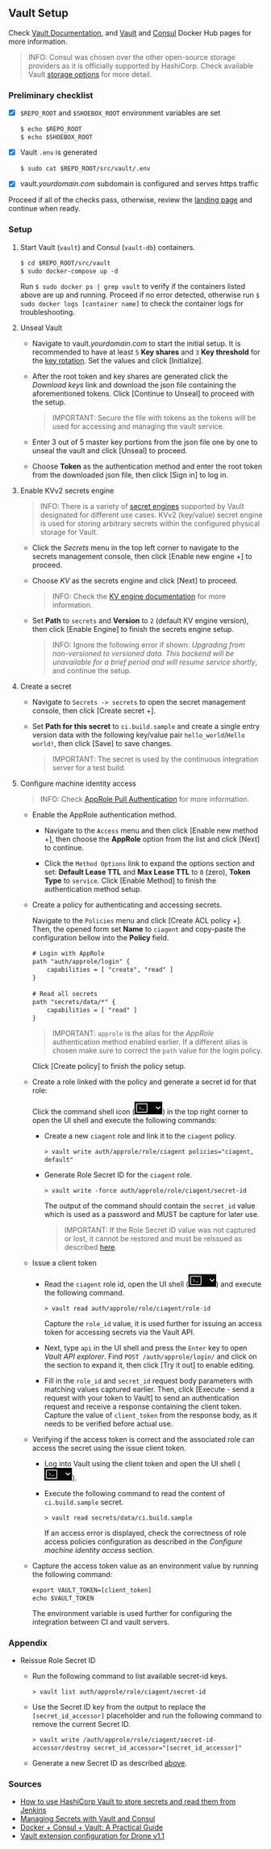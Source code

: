 ## Vault Setup

Check [Vault Documentation](https://www.vaultproject.io/docs/), and [Vault](https://hub.docker.com/_/vault) and [Consul](https://hub.docker.com/_/consul) Docker Hub pages for more information.

> INFO: Consul was chosen over the other open-source storage providers as it is officially supported by HashiCorp. Check available Vault [storage options](https://www.vaultproject.io/docs/configuration/storage/) for more detail.


### Preliminary checklist

- [x] `$REPO_ROOT` and `$SHOEBOX_ROOT` environment variables are set

    ```
    $ echo $REPO_ROOT
    $ echo $SHOEBOX_ROOT
    ```

- [x] Vault `.env` is generated

    ```
    $ sudo cat $REPO_ROOT/src/vault/.env
    ```

- [x] vault._yourdomain.com_ subdomain is configured and serves https traffic

Proceed if all of the checks pass, otherwise, review the [landing page](/src/README.md#setup-outline) and continue when ready.


### Setup

1. Start Vault (`vault`) and Consul (`vault-db`) containers.

    ```
    $ cd $REPO_ROOT/src/vault
    $ sudo docker-compose up -d
    ```

    Run `$ sudo docker ps | grep vault` to verify if the containers listed above are up and running. Proceed if no error detected, otherwise run `$ sudo docker logs [container name]` to check the container logs for troubleshooting.

2. <a id="unseal-vault"></a>Unseal Vault

    - Navigate to vault._yourdomain.com_ to start the initial setup. It is recommended to have at least `5` **Key shares** and `3` **Key threshold** for the [key rotation](https://www.vaultproject.io/docs/internals/rotation.html). Set the values and click [Initialize]. 

    - After the root token and key shares are generated click the _Download keys_ link and download the json file containing the aforementioned tokens. Click [Continue to Unseal] to proceed with the setup.

      > IMPORTANT: Secure the file with tokens as the tokens will be used for accessing and managing the vault service.

    - Enter 3 out of 5 master key portions from the json file one by one to unseal the vault and click [Unseal] to proceed.

    - Choose **Token** as the authentication method and enter the root token from the downloaded json file, then click [Sign in] to log in.

3. Enable KVv2 secrets engine

    > INFO: There is a variety of [secret engines](https://www.vaultproject.io/docs/secrets/index.html) supported by Vault designated for different use cases. KVv2 (key/value) secret engine is used for storing arbitrary secrets within the configured physical storage for Vault.

    - Click the _Secrets_ menu in the top left corner to navigate to the secrets management console, then click [Enable new engine +] to proceed.

    - Choose _KV_ as the secrets engine and click [Next] to proceed. 

        > INFO: Check the [KV engine documentation](https://www.vaultproject.io/docs/secrets/kv/kv-v2) for more information.

    - Set **Path** to `secrets` and **Version** to `2` (default KV engine version), then click [Enable Engine] to finish the secrets engine setup.

        > INFO: Ignore the following error if shown: _Upgrading from non-versioned to versioned data. This backend will be unavailable for a brief period and will resume service shortly_, and continue the setup.

4. <a name="create-a-secret"></a>Create a secret

    - Navigate to `Secrets -> secrets` to open the secret management console, then click [Create secret +].

    - Set **Path for this secret** to `ci.build.sample` and create a single entry version data with the following key/value pair `hello_world`/`Hello world!`, then click [Save] to save changes.

        > IMPORTANT: The secret is used by the continuous integration server for a test build.

5. Configure machine identity access

    > INFO: Check [AppRole Pull Authentication](https://learn.hashicorp.com/vault/identity-access-management/iam-authentication) for more information.

    - Enable the AppRole authentication method.

        - Navigate to the `Access` menu and then click [Enable new method +], then choose the **AppRole** option from the list and click [Next] to continue.

        - Click the `Method Options` link to expand the options section and set:  **Default Lease TTL** and **Max Lease TTL** to `0` (zero), **Token Type** to `service`. Click [Enable Method] to finish the authentication method setup.

    - Create a policy for authenticating and accessing secrets.
    
        Navigate to the `Policies` menu and click [Create ACL policy +]. Then, the  opened form set **Name** to `ciagent` and copy-paste the configuration bellow into the **Policy** field.
    
        ```
        # Login with AppRole
        path "auth/approle/login" {
            capabilities = [ "create", "read" ]
        }
        
        # Read all secrets
        path "secrets/data/*" {
            capabilities = [ "read" ]
        }
        ```

        > IMPORTANT: `approle` is the alias for the _AppRole_ authentication method enabled earlier. If a different alias is chosen make sure to correct the `path` value for the login policy.
    

        Click [Create policy] to finish the policy setup.
    
    -  Create a role linked with the policy and generate a secret id for that role:
    
        Click the command shell icon (![Alt text](/resources/img/vault_shell.png?raw=true "Vault shell")) in the top right corner to open the UI shell and execute the following commands:

        - Create a new `ciagent` role and link it to the `ciagent` policy.

            ```
            > vault write auth/approle/role/ciagent policies="ciagent, default"
            ```

        - <a id="generate-role-secret-id"></a> Generate Role Secret ID for the `ciagent` role.

            ```
            > vault write -force auth/approle/role/ciagent/secret-id
            ```

            The output of the command should contain the `secret_id` value which is used as a password and MUST be capture for later use.

            > IMPORTANT: If the Role Secret ID value was not captured or lost, it cannot be restored and must be reissued as described [here](#reissue-role-secret-id).
    

    - <a name="issue-a-client-token"></a> Issue a client token

        - Read the `ciagent` role id, open the UI shell (![Alt text](/resources/img/vault_shell.png?raw=true "Vault shell")) and execute the following command.

            ```
            > vault read auth/approle/role/ciagent/role-id
            ```

            Capture the `role_id` value, it is used further for issuing an access token for accessing secrets via the Vault API.

        - Next, type `api` in the UI shell and press the `Enter` key to open _Vault API explorer_. Find `POST /auth/approle/login/` and click on the section to expand it, then click [Try it out] to enable editing.
        
        - Fill in the `role_id` and `secret_id` request body parameters with matching values captured earlier. Then, click [Execute - send a request with your token to Vault] to send an authentication request and receive a response containing the client token. Capture the value of `client_token` from the response body, as it needs to be verified before actual use.

    - <a name="read-secret"></a> Verifying if the access token is correct and the associated role can access the secret using the issue client token.

        - Log into Vault using the client token and open the UI shell (![Alt text](/resources/img/vault_shell.png?raw=true "Vault shell")).

        - Execute the following command to read the content of `ci.build.sample` secret.

            ```
            > vault read secrets/data/ci.build.sample
            ```

            If an access error is displayed, check the correctness of role access policies configuration as described in the _Configure machine identity access_ section.

    - Capture the access token value as an environment value by running the following command:

        ```
        export VAULT_TOKEN=[client_token]
        echo $VAULT_TOKEN
        ```

        The environment variable is used further for configuring the integration between CI and vault servers.


### Appendix

- <a name="reissue-role-secret-id"></a> Reissue Role Secret ID

    - Run the following command to list available secret-id keys.

        ```
        > vault list auth/approle/role/ciagent/secret-id
        ```

    - Use the Secret ID key from the output to replace the `[secret_id_accessor]` placeholder and run the following command to remove the current Secret ID.

        ```
        > vault write /auth/approle/role/ciagent/secret-id-accessor/destroy secret_id_accessor="[secret_id_accessor]"
        ```

    - Generate a new Secret ID as described [above](#generate-role-secret-id).

### Sources

 - [How to use HashiCorp Vault to store secrets and read them from Jenkins](https://github.com/bruj0/vault_jenkins)
 - [Managing Secrets with Vault and Consul](https://testdriven.io/blog/managing-secrets-with-vault-and-consul/)
 - [Docker + Consul + Vault: A Practical Guide](https://www.marcolancini.it/2017/blog-vault/)
 - [Vault extension configuration for Drone v1.1](https://discourse.drone.io/t/vault-extension-configuration-for-drone-v1-1/4466)